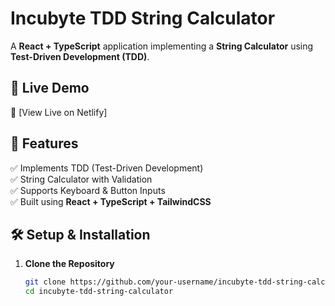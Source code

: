 # Incubyte TDD String Calculator

A **React + TypeScript** application implementing a **String Calculator** using **Test-Driven Development (TDD)**.

## 🚀 Live Demo
🔗 [View Live on Netlify]

## 📌 Features
✅ Implements TDD (Test-Driven Development)  
✅ String Calculator with Validation  
✅ Supports Keyboard & Button Inputs  
✅ Built using **React + TypeScript + TailwindCSS**  

## 🛠️ Setup & Installation

1. **Clone the Repository**  
   ```sh
   git clone https://github.com/your-username/incubyte-tdd-string-calculator.git
   cd incubyte-tdd-string-calculator

